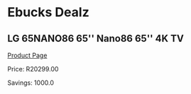 
# Ebucks Dealz
## LG 65NANO86 65'' Nano86 65'' 4K TV
[Product Page](https://www.ebucks.com/web/shop/productSelected.do?prodId=1162687731&catId=363628279)

Price: R20299.00

Savings: 1000.0


	